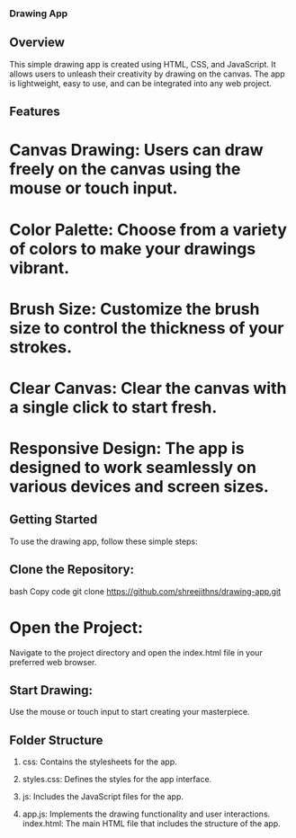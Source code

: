 ### Drawing App
## Overview
This simple drawing app is created using HTML, CSS, and JavaScript. It allows users to unleash their creativity by drawing on the canvas. The app is lightweight, easy to use, and can be integrated into any web project.

## Features
# Canvas Drawing: Users can draw freely on the canvas using the mouse or touch input.
# Color Palette: Choose from a variety of colors to make your drawings vibrant.
# Brush Size: Customize the brush size to control the thickness of your strokes.
# Clear Canvas: Clear the canvas with a single click to start fresh.
# Responsive Design: The app is designed to work seamlessly on various devices and screen sizes.
## Getting Started
To use the drawing app, follow these simple steps:

## Clone the Repository:

bash
Copy code
git clone https://github.com/shreejithns/drawing-app.git
# Open the Project:
Navigate to the project directory and open the index.html file in your preferred web browser.

## Start Drawing:
Use the mouse or touch input to start creating your masterpiece.

## Folder Structure
1. css: Contains the stylesheets for the app.

2.  styles.css: Defines the styles for the app interface.
3. js: Includes the JavaScript files for the app.

4. app.js: Implements the drawing functionality and user interactions.
index.html: The main HTML file that includes the structure of the app.



